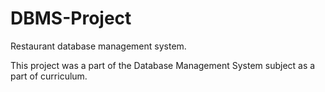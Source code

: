 # DBMS-Project
 Restaurant database management system.
 
 This project was a part of the Database Management System subject as a part of curriculum.
